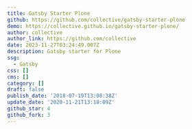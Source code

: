 ```yaml
---
title: Gatsby Starter Plone
github: https://github.com/collective/gatsby-starter-plone
demo: https://collective.github.io/gatsby-starter-plone/
author: collective
author_link: https://github.com/collective
date: 2023-11-27T03:24:49.007Z
description: Gatsby starter for Plone
ssg:
  - Gatsby
css: []
cms: []
category: []
draft: false
publish_date: '2018-07-19T13:08:38Z'
update_date: '2020-11-21T13:18:09Z'
github_star: 4
github_fork: 3
---
```

